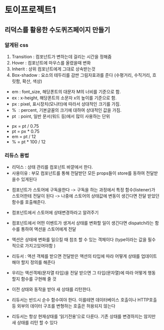 # 토이프로젝트1

## 리덕스를 활용한 수도퀴즈페이지 만들기

### 알게된 css

1. Transition : 컴포넌트가 변하는데 걸리는 시간을 정해줌
2. Hover : 컴포넌트에 마우스를 올렸을때 변화
3. Inherit : 상위 컴포넌트에게 그대로 상속받는것
4. Box-shadow : 요소의 테두리를 감싼 그림자효과를 준다 (수평거리, 수직거리, 흐릿함, 확산, 색상)

- em : font_size, 해당폰트의 대문자 M의 너비를 기준으로 함.
- ex : x-height, 해당폰트의 소문자 x의 높이를 기준으로 함.
- px : pixel, 표시장치(모니터)에 따라서 상대적인 크기를 가짐.
- %  : percent, 기본글꼴의 크기에 대하여 상대적인 값을 가짐.
- pt  : point, 일반 문서(워드 등)에서 많이 사용하는 단위

* px = pt / 0.75
* pt = px \* 0.75
* em = pt / 12
* % = pt \* 100 / 12

### 리듀스 용법

- 리덕스 : 상태 관리를 컴포넌트 바깥에서 한다.
- 사용이유 : 부모 컴포넌트를 통해 전달받던 모든 props들이 store를 동하여 전달받을수 있게된다

* 컴포넌트가 스토어에 구독을한다 -> 구독을 하는 과정에서 특정 함수(listener)가 스토어한테 전달이 된다 -> 나중에 스토어의 상태값에 변동이 생긴다면 전달 받았던 함수를 호출해준다.

* 컴포넌트에서 스토어에 상태변경하라고 알려주기
* 컴포넌트에서 어떤 이벤트가 생겨서 상태를 변화할 일이 생긴다면 dispatch라는 함수를 통하여 액션을 스토어에게 전달
* 액션은 상태에 변화를 일으킬 때 참조 할 수 있는 객체이다 (type이라는 값을 필수적으로 가지고있어야함 )

* 리듀서 : 액션 객체를 받으면 전달받은 액션의 타입에 따라 어떻게 상태를 업데이트 해야 할지 정의를 해준다
* 우리는 액션객체(문자열 타입)을 전달 받으면 그 타입(문자열)에 따라 어떻게 행동할지 함수를 구현해 줄 것
* 이전 상태와 동작을 받아 새 상태를 리턴한다.
* 리듀서는 반드시 순수 함수여야 한다. 이를테면 데이터베이스 호출이나 HTTP호출 등 외부의 데이터 구조를 변형하는 호출은 허용되지 않는다
* 리듀서는 항상 현재상태를 ‘읽기전용’으로 다룬다. 기존 상태를 변경하지는 않지만 새 상태를 리턴 할 수 있다
